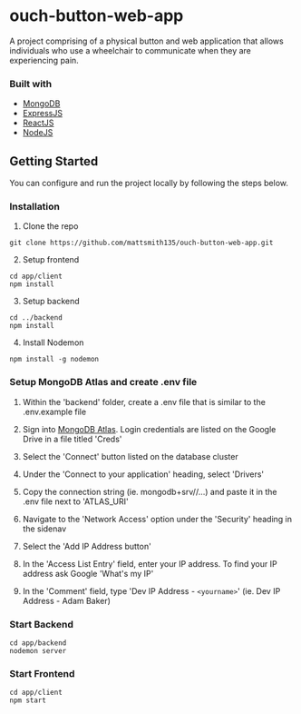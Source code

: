 # ouch-button-web-app

A project comprising of a physical button and web application that allows individuals who use a wheelchair to communicate when they are experiencing pain.

### Built with

- [MongoDB](https://www.mongodb.com/)
- [ExpressJS](https://expressjs.com/)
- [ReactJS](https://react.dev/)
- [NodeJS](https://nodejs.org/en)

## Getting Started

You can configure and run the project locally by following the steps below.

### Installation

1. Clone the repo
```
git clone https://github.com/mattsmith135/ouch-button-web-app.git
```
2. Setup frontend
```
cd app/client
npm install
```
3. Setup backend
```
cd ../backend
npm install
```
4. Install Nodemon
```
npm install -g nodemon
```

### Setup MongoDB Atlas and create .env file

1. Within the 'backend' folder, create a .env file that is similar to the .env.example file

1. Sign into [MongoDB Atlas](https://account.mongodb.com/account/login?nds=true). Login credentials are listed on the Google Drive in a file titled 'Creds'

2. Select the 'Connect' button listed on the database cluster

3. Under the 'Connect to your application' heading, select 'Drivers'

4. Copy the connection string (ie. mongodb+srv//...) and paste it in the .env file next to 'ATLAS_URI'

5. Navigate to the 'Network Access' option under the 'Security' heading in the sidenav

6. Select the 'Add IP Address button'

7. In the 'Access List Entry' field, enter your IP address. To find your IP address ask Google 'What's my IP' 

8. In the 'Comment' field, type 'Dev IP Address - `<yourname>`' (ie. Dev IP Address - Adam Baker)

### Start Backend

```
cd app/backend
nodemon server
```

### Start Frontend

```
cd app/client
npm start
```
